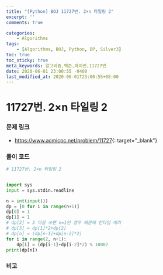 ```yaml
---
title: "[Python] BOJ 11727번. 2×n 타일링 2"
excerpt: ''
comments: true

categories:
    - Algorithms
tags:
    - [Algorithms, BOJ, Python, DP, Silver3]
toc: true
toc_sticky: true
meta_keywords: 알고리즘,백준,파이썬,11727번
date: 2020-06-01 23:00:55 -0400
last_modified_at: 2020-06-01T23:00:55+08:00
---
```


# 11727번. 2×n 타일링 2

### 문제 링크

- <https://www.acmicpc.net/problem/11727>{: target="\_blank"}

### 풀이 코드

```python
# 11727번. 2×n 타일링 2


import sys
input = sys.stdin.readline

n = int(input())
dp = [0 for i in range(n+1)]
dp[0] = 1
dp[1] = 1
# dp[2] = 3 이걸 쓰면 n=1인 경우 때문에 런타임 에러
# dp[3] = dp[1]*2+dp[2]
# dp[n] = (dp[n-1]+dp[n-2]*2)
for i in range(2, n+1):
    dp[i] = (dp[i-1]+dp[i-2]*2) % 10007
print(dp[n])
```

### 비고
